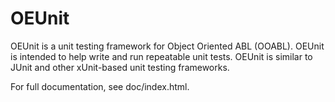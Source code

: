 OEUnit
=============

OEUnit is a unit testing framework for Object Oriented ABL (OOABL). OEUnit is intended to help write and run repeatable unit tests.
OEUnit is similar to JUnit and other xUnit-based unit testing frameworks.

For full documentation, see doc/index.html.
